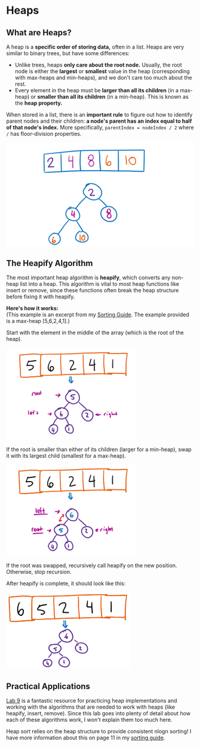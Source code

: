 # Heaps

## What are Heaps?

A heap is a **specific order of storing data,** often in a list. Heaps are very similar to binary trees, but have some differences:

* Unlike trees, heaps **only care about the root node.** Usually, the root node is either the **largest** or **smallest** value in the heap \(corresponding with max-heaps and min-heaps\), and we don't care too much about the rest.
* Every element in the heap must be **larger than all its children** \(in a max-heap\) or **smaller than all its children** \(in a min-heap\). This is known as the **heap property.**

When stored in a list, there is an **important rule** to figure out how to identify parent nodes and their children: **a node's parent has an index equal to half of that node's index.** More specifically, `parentIndex = nodeIndex / 2` where `/` has floor-division properties.

![Converting a heapified list into a min-heap diagram.](../../.gitbook/assets/image%20%2817%29.png)

## The Heapify Algorithm

The most important heap algorithm is **heapify**, which converts any non-heap list into a heap. This algorithm is vital to most heap functions like insert or remove, since these functions often break the heap structure before fixing it with heapify.

**Here's how it works:**  
\(This example is an excerpt from my [Sorting Guide](https://docs.google.com/document/d/1dUfzdh5V3okrwFbB9o0PgtEBaLHyCqJFwpQWyQ53IeU/edit). The example provided is a max-heap \[5,6,2,4,1\].\)

Start with the element in the middle of the array \(which is the root of the heap\).

![](../../.gitbook/assets/image%20%2880%29.png)

If the root is smaller than either of its children \(larger for a min-heap\), swap it with its largest child \(smallest for a max-heap\).

![](../../.gitbook/assets/image%20%2872%29.png)



If the root was swapped, recursively call heapify on the new position. Otherwise, stop recursion.

After heapify is complete, it should look like this:

![](../../.gitbook/assets/image%20%28105%29.png)

## Practical Applications

[Lab 9](https://inst.eecs.berkeley.edu/~cs61b/sp20/materials/lab/lab9/index.html) is a fantastic resource for practicing heap implementations and working with the algorithms that are needed to work with heaps \(like heapify, insert, remove\). Since this lab goes into plenty of detail about how each of these algorithms work, I won't explain them too much here.

Heap sort relies on the heap structure to provide consistent nlogn sorting! I have more information about this on page 11 in my [sorting guide](https://docs.google.com/document/d/1dUfzdh5V3okrwFbB9o0PgtEBaLHyCqJFwpQWyQ53IeU/edit).

